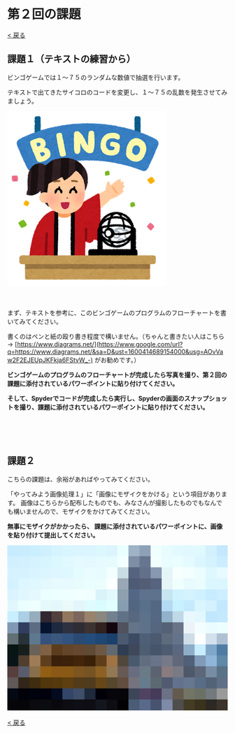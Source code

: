 # 第２回の課題

[< 戻る](../)

## 課題１（テキストの練習から）　

ビンゴゲームでは１～７５のランダムな数値で抽選を行います。

テキストで出てきたサイコロのコードを変更し、１～７５の乱数を発生させてみましょう。

![img](assets/image1.png)

　

まず、テキストを参考に、このビンゴゲームのプログラムのフローチャートを書いてみてください。

書くのはペンと紙の殴り書き程度で構いません。（ちゃんと書きたい人はこちら→ [https://www.diagrams.net/](https://www.google.com/url?q=https://www.diagrams.net/&sa=D&ust=1600414689154000&usg=AOvVaw2F2EJEUpJKFkja6FStvW_-) がお勧めです。）

**ビンゴゲームのプログラムのフローチャートが完成したら写真を撮り、第２回の課題に添付されているパワーポイントに貼り付けてください。**

**そして、Spyderでコードが完成したら実行し、Spyderの画面のスナップショットを撮り、課題に添付されているパワーポイントに貼り付けてください。**

　

　

## 課題２

こちらの課題は、余裕があればやってみてください。

「やってみよう画像処理１」に「画像にモザイクをかける」という項目があります。
画像はこちらから配布したものでも、みなさんが撮影したものでもなんでも構いませんので、モザイクをかけてみてください。

**無事にモザイクがかかったら、 課題に添付されているパワーポイントに、画像を貼り付けて提出してください。**

![img](assets/image2.jpg)

[< 戻る](../)